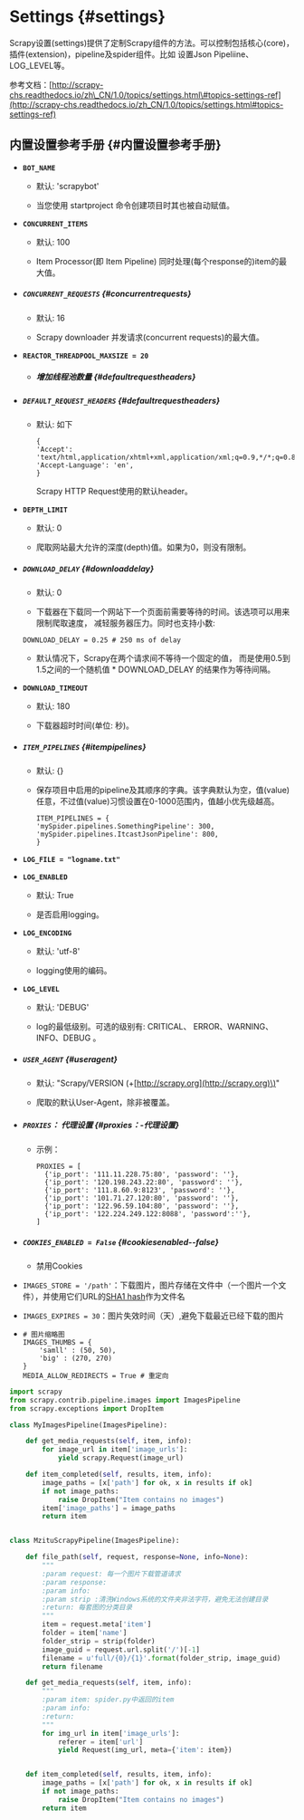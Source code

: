 # Settings {#settings}

Scrapy设置\(settings\)提供了定制Scrapy组件的方法。可以控制包括核心\(core\)，插件\(extension\)，pipeline及spider组件。比如 设置Json Pipeliine、LOG\_LEVEL等。

参考文档：[http://scrapy-chs.readthedocs.io/zh\_CN/1.0/topics/settings.html\#topics-settings-ref](http://scrapy-chs.readthedocs.io/zh_CN/1.0/topics/settings.html#topics-settings-ref)

## 内置设置参考手册 {#内置设置参考手册}

* **`BOT_NAME`**

  * 默认: 'scrapybot'

  * 当您使用 startproject 命令创建项目时其也被自动赋值。

* **`CONCURRENT_ITEMS`**

  * 默认: 100

  * Item Processor\(即 Item Pipeline\) 同时处理\(每个response的\)item的最大值。

* ##### `CONCURRENT_REQUESTS` {#concurrentrequests}

  * 默认: 16

  * Scrapy downloader 并发请求\(concurrent requests\)的最大值。
* **`REACTOR_THREADPOOL_MAXSIZE = 20`**

  * ##### 增加线程池数量 {#defaultrequestheaders}

* ##### `DEFAULT_REQUEST_HEADERS` {#defaultrequestheaders}

  * 默认: 如下

    ```
    {
    'Accept': 'text/html,application/xhtml+xml,application/xml;q=0.9,*/*;q=0.8',
    'Accept-Language': 'en',
    }
    ```

    Scrapy HTTP Request使用的默认header。
* **`DEPTH_LIMIT`**

  * 默认: 0

  * 爬取网站最大允许的深度\(depth\)值。如果为0，则没有限制。

* ##### `DOWNLOAD_DELAY` {#downloaddelay}

  * 默认: 0

  * 下载器在下载同一个网站下一个页面前需要等待的时间。该选项可以用来限制爬取速度， 减轻服务器压力。同时也支持小数:

  `DOWNLOAD_DELAY = 0.25 # 250 ms of delay`

  * 默认情况下，Scrapy在两个请求间不等待一个固定的值， 而是使用0.5到1.5之间的一个随机值 \* DOWNLOAD\_DELAY 的结果作为等待间隔。

* **`DOWNLOAD_TIMEOUT`**

  * 默认: 180

  * 下载器超时时间\(单位: 秒\)。

* ##### `ITEM_PIPELINES` {#itempipelines}

  * 默认: {}

  * 保存项目中启用的pipeline及其顺序的字典。该字典默认为空，值\(value\)任意，不过值\(value\)习惯设置在0-1000范围内，值越小优先级越高。

    ```
    ITEM_PIPELINES = {
    'mySpider.pipelines.SomethingPipeline': 300,
    'mySpider.pipelines.ItcastJsonPipeline': 800,
    }
    ```
* **`LOG_FILE = "logname.txt"`**

* **`LOG_ENABLED`**

  * 默认: True

  * 是否启用logging。

* **`LOG_ENCODING`**

  * 默认: 'utf-8'

  * logging使用的编码。

* **`LOG_LEVEL`**

  * 默认: 'DEBUG'

  * log的最低级别。可选的级别有: CRITICAL、 ERROR、WARNING、INFO、DEBUG 。

* ##### `USER_AGENT` {#useragent}

  * 默认: "Scrapy/VERSION \(+[http://scrapy.org](http://scrapy.org)\)"

  * 爬取的默认User-Agent，除非被覆盖。
* ##### `PROXIES`： 代理设置 {#proxies：-代理设置}

  * 示例：

    ```
    PROXIES = [
      {'ip_port': '111.11.228.75:80', 'password': ''},
      {'ip_port': '120.198.243.22:80', 'password': ''},
      {'ip_port': '111.8.60.9:8123', 'password': ''},
      {'ip_port': '101.71.27.120:80', 'password': ''},
      {'ip_port': '122.96.59.104:80', 'password': ''},
      {'ip_port': '122.224.249.122:8088', 'password':''},
    ]
    ```
* ##### `COOKIES_ENABLED = False` {#cookiesenabled--false}

  * 禁用Cookies
* `IMAGES_STORE = '/path'`：下载图片，图片存储在文件中（一个图片一个文件），并使用它们URL的[SHA1 hash](http://en.wikipedia.org/wiki/SHA_hash_functions)作为文件名
* `IMAGES_EXPIRES = 30`：图片失效时间（天）,避免下载最近已经下载的图片

* ```
  # 图片缩略图
  IMAGES_THUMBS = {
      'samll' : (50, 50),
      'big' : (270, 270)
  }
  MEDIA_ALLOW_REDIRECTS = True # 重定向
  ```

```py
import scrapy
from scrapy.contrib.pipeline.images import ImagesPipeline
from scrapy.exceptions import DropItem

class MyImagesPipeline(ImagesPipeline):

    def get_media_requests(self, item, info):
        for image_url in item['image_urls']:
            yield scrapy.Request(image_url)

    def item_completed(self, results, item, info):
        image_paths = [x['path'] for ok, x in results if ok]
        if not image_paths:
            raise DropItem("Item contains no images")
        item['image_paths'] = image_paths
        return item


class MzituScrapyPipeline(ImagesPipeline):

    def file_path(self, request, response=None, info=None):
        """
        :param request: 每一个图片下载管道请求
        :param response:
        :param info:
        :param strip :清洗Windows系统的文件夹非法字符，避免无法创建目录
        :return: 每套图的分类目录
        """
        item = request.meta['item']
        folder = item['name']
        folder_strip = strip(folder)
        image_guid = request.url.split('/')[-1]
        filename = u'full/{0}/{1}'.format(folder_strip, image_guid)
        return filename

    def get_media_requests(self, item, info):
        """
        :param item: spider.py中返回的item
        :param info:
        :return:
        """
        for img_url in item['image_urls']:
            referer = item['url']
            yield Request(img_url, meta={'item': item})


    def item_completed(self, results, item, info):
        image_paths = [x['path'] for ok, x in results if ok]
        if not image_paths:
            raise DropItem("Item contains no images")
        return item
```



